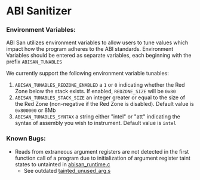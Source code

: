 # ABI Sanitizer

### Environment Variables:
ABI San utilizes environment variables to allow users to tune values which impact how the program adheres to the ABI standards.
Environment Variables should be entered as separate variables, each beginning with the prefix `ABISAN_TUNABLES`

We currently support the following environment variable tunables:
1. `ABISAN_TUNABLES_REDZONE_ENABLED` a `1` or `0` indicating whether the Red Zone below the stack exists. If enabled, `REDZONE_SIZE` will be `0x80`
2. `ABISAN_TUNABLES_STACK_SIZE` an integer greater or equal to the size of the Red Zone (non-negative if the Red Zone is disabled). Default value is  `0x800000` or 8Mb
3. `ABISAN_TUNABLES_SYNTAX` a string either "intel" or "att" indicating the syntax of assembly you wish to instrument. Default value is `intel`


### Known Bugs:
- Reads from extraneous argument registers are not detected in the first function call of a program due to initialization of argument register taint states to untainted in [abisan_runtime.c](https://github.com/Denbox/abisan/blob/93148cb0cf7e67b8e48f2a88489d3fad76242a7d/abisan_runtime.c)
  - See outdated [tainted_unused_arg.s](https://github.com/Denbox/abisan/blob/5d7793d24e5e2dea19aaa4215b49401b1504a570/tests/tainted_unused_arg/tainted_unused_arg.s) 
